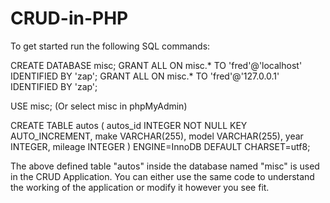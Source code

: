 # CRUD-in-PHP
To get started run the following SQL commands:

CREATE DATABASE misc;
GRANT ALL ON misc.* TO 'fred'@'localhost' IDENTIFIED BY 'zap';
GRANT ALL ON misc.* TO 'fred'@'127.0.0.1' IDENTIFIED BY 'zap';

USE misc; (Or select misc in phpMyAdmin)

CREATE TABLE autos (
        autos_id INTEGER NOT NULL KEY AUTO_INCREMENT,
        make VARCHAR(255),
        model VARCHAR(255),
        year INTEGER,
        mileage INTEGER
) ENGINE=InnoDB DEFAULT CHARSET=utf8;


The above defined table "autos" inside the database named "misc" is used in the CRUD Application. You can either use the same code to understand the working of the application or modify it however you see fit.
